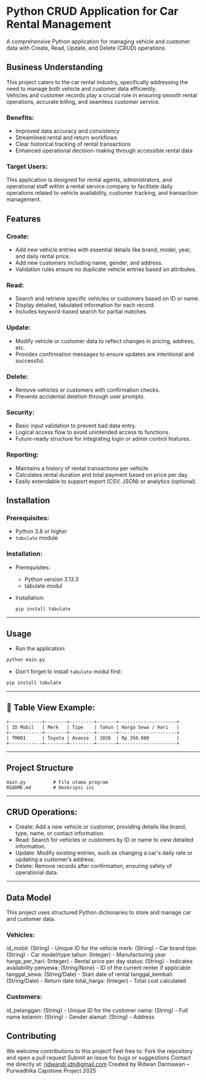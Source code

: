 # Python CRUD Application for Car Rental Management  
A comprehensive Python application for managing vehicle and customer data with Create, Read, Update, and Delete (CRUD) operations.

## Business Understanding  
This project caters to the car rental industry, specifically addressing the need to manage both vehicle and customer data efficiently.  
Vehicles and customer records play a crucial role in ensuring smooth rental operations, accurate billing, and seamless customer service.

### Benefits:
- Improved data accuracy and consistency
- Streamlined rental and return workflows
- Clear historical tracking of rental transactions
- Enhanced operational decision-making through accessible rental data

### Target Users:
This application is designed for rental agents, administrators, and operational staff within a rental service company to facilitate daily operations related to vehicle availability, customer tracking, and transaction management.

## Features

### Create:
- Add new vehicle entries with essential details like brand, model, year, and daily rental price.
- Add new customers including name, gender, and address.
- Validation rules ensure no duplicate vehicle entries based on attributes.

### Read:
- Search and retrieve specific vehicles or customers based on ID or name.
- Display detailed, tabulated information for each record.
- Includes keyword-based search for partial matches.

### Update:
- Modify vehicle or customer data to reflect changes in pricing, address, etc.
- Provides confirmation messages to ensure updates are intentional and successful.

### Delete:
- Remove vehicles or customers with confirmation checks.
- Prevents accidental deletion through user prompts.

### Security:
- Basic input validation to prevent bad data entry.
- Logical access flow to avoid unintended access to functions.
- Future-ready structure for integrating login or admin control features.

### Reporting:
- Maintains a history of rental transactions per vehicle.
- Calculates rental duration and total payment based on price per day.
- Easily extendable to support export (CSV, JSON) or analytics (optional).

## Installation

### Prerequisites:
- Python 3.8 or higher
- `tabulate` module

### Installation:
- Prerequisites:

  - Python version 3.13.3
  - tabulate modul

- Installation:
    ```bash
    pip install tabulate
    ```

---

## Usage
- Run the application:
```bash
python main.py
```

- Don't forget to install  `tabulate` modul first:
```bash
pip install tabulate
```

---

## 🧾 Table View Example:

```
+------------+--------+---------+-------+---------------------+
| ID Mobil   | Merk   | Tipe    | Tahun | Harga Sewa / Hari   |
+------------+--------+---------+-------+---------------------+
| TM001      | Toyota | Avanza  | 2020  | Rp 350.000          |
+------------+--------+---------+-------+---------------------+
```

---

## Project Structure

```text
main.py          # File utama program
README.md        # Deskripsi ini
```

---

## CRUD Operations:

- Create: Add a new vehicle or customer, providing details like brand, type, name, or contact information.
- Read: Search for vehicles or customers by ID or name to view detailed information.
- Update: Modify existing entries, such as changing a car's daily rate or updating a customer’s address.
- Delete: Remove records after confirmation, ensuring safety of operational data.

---

## Data Model
This project uses structured Python dictionaries to store and manage car and customer data.

### Vehicles:
id_mobil: (String) - Unique ID for the vehicle
merk: (String) - Car brand
tipe: (String) - Car model/type
tahun: (Integer) - Manufacturing year
harga_per_hari: (Integer) - Rental price per day
status: (String) - Indicates availability
penyewa: (String/None) - ID of the current renter if applicable
tanggal_sewa: (String/Date) - Start date of rental
tanggal_kembali: (String/Date) - Return date
total_harga: (Integer) - Total cost calculated

### Customers:
id_pelanggan: (String) - Unique ID for the customer
nama: (String) - Full name
kelamin: (String) - Gender
alamat: (String) - Address

## Contributing
We welcome contributions to this project!
Feel free to:
Fork the repository and open a pull request
Submit an issue for bugs or suggestions
Contact me directly at: ridwandr.idn@gmail.com
Created by Ridwan Darmawan – Purwadhika Capstone Project
2025
